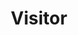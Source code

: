 ---
title: Visitor
permalink: /patterns/verhaltensmuster/visitor
sidebar:
    nav: verhaltensmuster
---